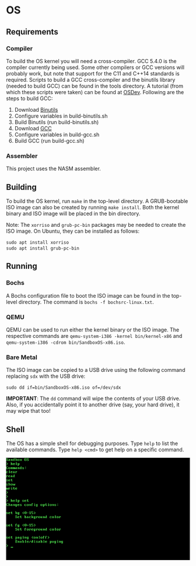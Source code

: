 # OS


## Requirements

### Compiler

To build the OS kernel you will need a cross-compiler.
GCC 5.4.0 is the compiler currently being used.
Some other compilers or GCC versions will probably work, but note that support for the C11 and C++14 standards is required.
Scripts to build a GCC cross-compiler and the binutils library (needed to build GCC) can be found in the tools directory.
A tutorial (from which these scripts were taken) can be found at [OSDev](http://wiki.osdev.org/GCC_Cross-Compiler).
Following are the steps to build GCC:

1. Download [Binutils](https://www.gnu.org/software/binutils/)
2. Configure variables in build-binutils.sh
3. Build Binutils (run build-binutils.sh)
4. Download [GCC](https://gcc.gnu.org/)
5. Configure variables in build-gcc.sh
6. Build GCC (run build-gcc.sh)

### Assembler

This project uses the NASM assembler.


## Building

To build the OS kernel, run `make` in the top-level directory. A GRUB-bootable ISO image can also be created by running `make install`. Both the kernel binary and ISO image will be placed in the bin directory.

Note: The `xorriso` and `grub-pc-bin` packages may be needed to create the ISO image.
On Ubuntu, they can be installed as follows:
```
sudo apt install xorriso 
sudo apt install grub-pc-bin
```


## Running

### Bochs

A Bochs configuration file to boot the ISO image can be found in the top-level directory.
The command is `bochs -f bochsrc-linux.txt`.

### QEMU

QEMU can be used to run either the kernel binary or the ISO image. The respective commands are
`qemu-system-i386 -kernel bin/kernel-x86`
and
`qemu-system-i386 -cdrom bin/SandboxOS-x86.iso`.

### Bare Metal

The ISO image can be copied to a USB drive using the following command replacing `sdx` with the USB drive:

```
sudo dd if=bin/SandboxOS-x86.iso of=/dev/sdx
```

**IMPORTANT**: The `dd` command will wipe the contents of your USB drive. Also, if you accidentally point it to another drive (say, your hard drive), it may wipe that too!


## Shell

The OS has a simple shell for debugging purposes. Type `help` to list the available commands. Type `help <cmd>` to get help on a specific command.

![help command](./docs/screenShots/cmd_help.png "help command")
